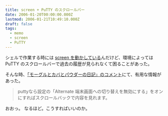 ```yaml
---
title: screen + PuTTY のスクロールバー
date: 2006-01-20T00:00:00.000Z
lastmod: 2006-01-21T10:49:10.000Z
draft: false
tags:
  - memo
  - screen
  - PuTTY
---
```


シェルで作業する時には [screen を動かしている](http://www.machu.jp/diary/20040210.html#p01)んだけど、環境によっては PuTTY のスクロールバーで過去の履歴が見られなくて困ることがあった。

そんな時、[「モーグルとカバとパウダーの日記」のコメント](http://d.hatena.ne.jp/stealthinu/20051229/p2#c1135865956)にて、有用な情報があった。

> puttyなら設定の「Alternate 端末画面への切り替えを無効にする」をオンにすればスクロールバックで内容を見れます。

おおっ。 なるほど。こうすればいいのか。
